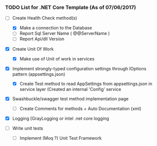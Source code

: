 ### TODO List for .NET Core Template (As of 07/06/2017)

- [ ] Create Health Check method(s)
    - [X] Make a connection to the Database 
    - [ ] Report Sql Server Name ( @@ServerName )
    - [ ] Report Api/dll Version   

- [X] Create Unit Of Work
    - [X] Make use of Unit of work in services
    
- [X] Implement strongly-typed configuration settings through IOptions pattern (appsettings.json)
    - [X] Create Test method to read AppSettings from appsettings.json in service layer (Created an internal 'Config' service

- [x] Swashbuckle/swagger test method implementation page
    - [ ] Create Comments for methods + Auto Documentation (xml)
    
- [X] Logging [GrayLogging or intel .net core logging
  
- [ ] Write unit tests
    - [ ] Implement (Moq ?) Unit Test Framework

